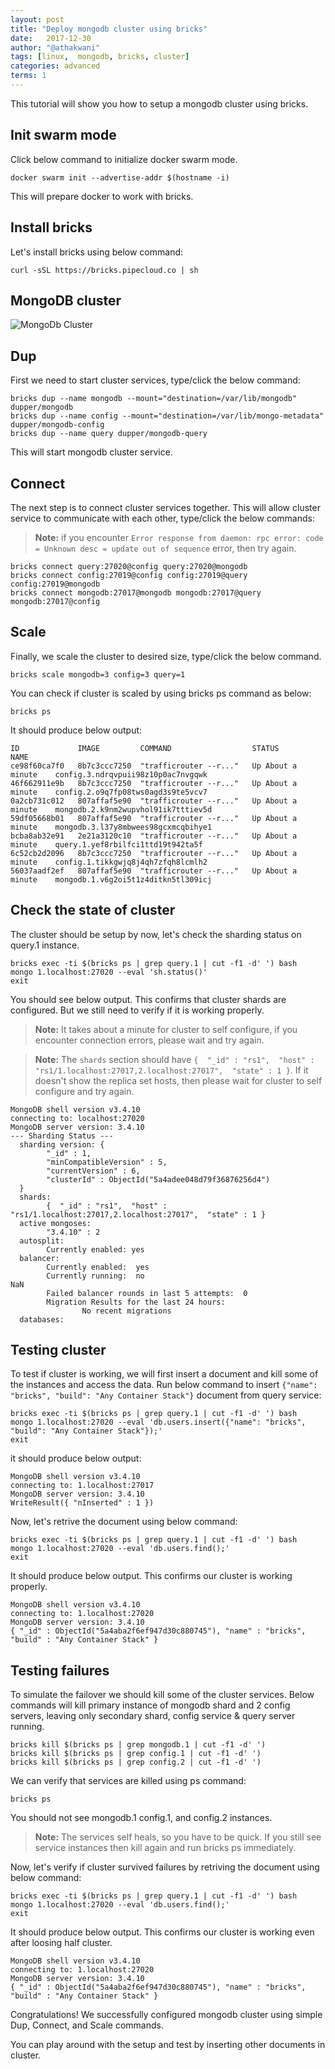 ```yaml
---
layout: post
title: "Deploy mongodb cluster using bricks"
date:   2017-12-30
author: "@athakwani"
tags: [linux,  mongodb, bricks, cluster]
categories: advanced
terms: 1
---
```


This tutorial will show you how to setup a mongodb cluster using bricks.

## Init swarm mode

Click below command to initialize docker swarm mode.

```.term1
docker swarm init --advertise-addr $(hostname -i)
```

This will prepare docker to work with bricks.

## Install bricks

Let's install bricks using below command:

```.term1
curl -sSL https://bricks.pipecloud.co | sh
```

## MongoDB cluster

![MongoDb Cluster](https://linode.com/docs/assets/mongodb-cluster-diagram.png)

## Dup

First we need to start cluster services, type/click the below command:

```.term1
bricks dup --name mongodb --mount="destination=/var/lib/mongodb" dupper/mongodb
bricks dup --name config --mount="destination=/var/lib/mongo-metadata" dupper/mongodb-config
bricks dup --name query dupper/mongodb-query
```

This will start mongodb cluster service.


## Connect

The next step is to connect cluster services together. This will allow cluster service to communicate with each other, type/click the below commands:

> **Note:** if you encounter `Error response from daemon: rpc error: code = Unknown desc = update out of sequence` error, then try again.

```.term1
bricks connect query:27020@config query:27020@mongodb
bricks connect config:27019@config config:27019@query config:27019@mongodb
bricks connect mongodb:27017@mongodb mongodb:27017@query mongodb:27017@config
```

## Scale

Finally, we scale the cluster to desired size, type/click the below command.

```.term1
bricks scale mongodb=3 config=3 query=1
```

You can check if cluster is scaled by using bricks ps command as below:

```.term1
bricks ps
```

It should produce below output:

```
ID             IMAGE         COMMAND                  STATUS               NAME
ce98f60ca7f0   8b7c3ccc7250  "trafficrouter --r..."   Up About a minute    config.3.ndrqvpuii98z10p0ac7nvgqwk
46f662911e9b   8b7c3ccc7250  "trafficrouter --r..."   Up About a minute    config.2.o9q7fp08tws0agd3s9te5vcv7
0a2cb731c012   807affaf5e90  "trafficrouter --r..."   Up About a minute    mongodb.2.k9nm2wupvhol91ik7tttiev5d
59df05668b01   807affaf5e90  "trafficrouter --r..."   Up About a minute    mongodb.3.l37y8mbwees98gcxmcqbihye1
bcba8ab32e91   2e21a3120c10  "trafficrouter --r..."   Up About a minute    query.1.yef8rbilfci1ttd19t942ta5f
6c52cb2d2096   8b7c3ccc7250  "trafficrouter --r..."   Up About a minute    config.1.tikkgwjq8j4qh7zfqh8lcmlh2
56037aadf2ef   807affaf5e90  "trafficrouter --r..."   Up About a minute    mongodb.1.v6g2oi5t1z4ditkn5tl309icj
```

## Check the state of cluster

The cluster should be setup by now, let's check the sharding status on query.1 instance.

```.term1
bricks exec -ti $(bricks ps | grep query.1 | cut -f1 -d' ') bash
mongo 1.localhost:27020 --eval 'sh.status()'
exit
```

You should see below output. This confirms that cluster shards are configured. But we still need to verify if it is working properly.

> **Note:** It takes about a minute for cluster to self configure, if you encounter connection errors, please wait and try again.

> **Note:** The `shards` section should have `{  "_id" : "rs1",  "host" : "rs1/1.localhost:27017,2.localhost:27017",  "state" : 1 }`. If it doesn't show the replica set hosts, then please wait for cluster to self configure and try again.

```
MongoDB shell version v3.4.10
connecting to: localhost:27020
MongoDB server version: 3.4.10
--- Sharding Status ---
  sharding version: {
        "_id" : 1,
        "minCompatibleVersion" : 5,
        "currentVersion" : 6,
        "clusterId" : ObjectId("5a4adee048d79f36876256d4")
  }
  shards:
        {  "_id" : "rs1",  "host" : "rs1/1.localhost:27017,2.localhost:27017",  "state" : 1 }
  active mongoses:
        "3.4.10" : 2
  autosplit:
        Currently enabled: yes
  balancer:
        Currently enabled:  yes
        Currently running:  no
NaN
        Failed balancer rounds in last 5 attempts:  0
        Migration Results for the last 24 hours:
                No recent migrations
  databases:
```

## Testing cluster

To test if cluster is working, we will first insert a document and kill some of the instances and access the data. Run below command to insert `{"name": "bricks", "build": "Any Container Stack"}` document from query service:

```.term1
bricks exec -ti $(bricks ps | grep query.1 | cut -f1 -d' ') bash
mongo 1.localhost:27020 --eval 'db.users.insert({"name": "bricks", "build": "Any Container Stack"});'
exit
```

it should produce below output:
```
MongoDB shell version v3.4.10
connecting to: 1.localhost:27017
MongoDB server version: 3.4.10
WriteResult({ "nInserted" : 1 })
```

Now, let's retrive the document using below command:

```.term1
bricks exec -ti $(bricks ps | grep query.1 | cut -f1 -d' ') bash
mongo 1.localhost:27020 --eval 'db.users.find();'
exit
```

It should produce below output. This confirms our cluster is working properly.

```
MongoDB shell version v3.4.10
connecting to: 1.localhost:27020
MongoDB server version: 3.4.10
{ "_id" : ObjectId("5a4aba2f6ef947d30c880745"), "name" : "bricks", "build" : "Any Container Stack" }
```

## Testing failures

To simulate the failover we should kill some of the cluster services. Below commands will kill primary instance of mongodb shard and 2 config servers, leaving only secondary shard, config service & query server running. 

```.term1
bricks kill $(bricks ps | grep mongodb.1 | cut -f1 -d' ')
bricks kill $(bricks ps | grep config.1 | cut -f1 -d' ')
bricks kill $(bricks ps | grep config.2 | cut -f1 -d' ')
```

We can verify that services are killed using ps command:

```.term1
bricks ps
```

You should not see mongodb.1 config.1, and config.2 instances.
> **Note:** The services self heals, so you have to be quick. If you still see service instances then kill again and run bricks ps immediately.

Now, let's verify if cluster survived failures by retriving the document using below command:

```.term1
bricks exec -ti $(bricks ps | grep query.1 | cut -f1 -d' ') bash
mongo 1.localhost:27020 --eval 'db.users.find();'
exit
```

It should produce below output. This confirms our cluster is working even after loosing half cluster.

```
MongoDB shell version v3.4.10
connecting to: 1.localhost:27020
MongoDB server version: 3.4.10
{ "_id" : ObjectId("5a4aba2f6ef947d30c880745"), "name" : "bricks", "build" : "Any Container Stack" }
```

Congratulations! We successfully configured mongodb cluster using simple Dup, Connect, and Scale commands. 

You can play around with the setup and test by inserting other documents in cluster.